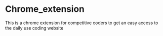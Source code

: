 # Chrome_extension
This is a chrome extension for competitive coders to get an easy access to the daily use coding website
